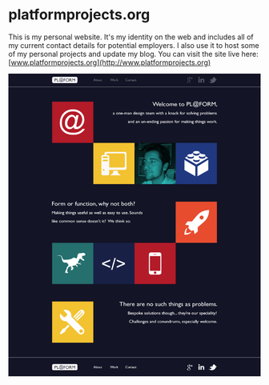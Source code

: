 platformprojects.org
====================

This is my personal website. It's my identity on the web and includes all of my current contact details for potential employers. I also use it to host some of my personal projects and update my blog. You can visit the site live here: [www.platformprojects.org](http://www.platformprojects.org)

![](screenshot.png?raw=true)